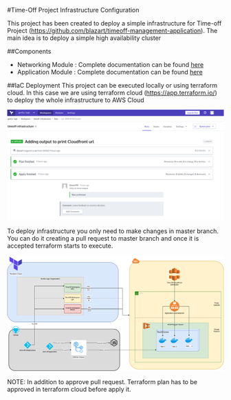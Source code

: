 #Time-Off Project Infrastructure Configuration

This project has been created to deploy a simple infrastructure for Time-off Project (https://github.com/blazart/timeoff-management-application). The main idea is to deploy a simple high availability cluster

##Components

* Networking Module : Complete documentation can be found [here](networking/readme.md)
* Application Module : Complete documentation can be found [here](application/readme.md)

##IaC Deployment
This project can be executed locally or using terraform cloud. In this case we are using terraform cloud (https://app.terraform.io/) to deploy the whole infrastructure to AWS Cloud 

![Terraform Cloud](terraform_cloud.png)

To deploy infrastructure you only need to make changes in master branch. You can do it creating a pull request to master branch and once it is accepted terraform starts to execute.

![Architecture](time-off-infrastructure.png)

NOTE: In addition to approve pull request. Terraform plan has to be approved in terraform cloud before apply it.


